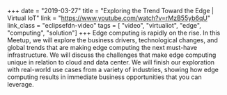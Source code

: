 +++
date = "2019-03-27"
title = "Exploring the Trend Toward the Edge | Virtual IoT"
link = "https://www.youtube.com/watch?v=rMzB55yb6qU"
link_class  = "eclipsefdn-video"
tags = [ "video", "virtualiot", "edge", "computing", "solution"]
+++
Edge computing is rapidly on the rise. In this Meetup, we will explore the business drivers, technological changes, and global trends that are making edge computing the next must-have infrastructure. We will discuss the challenges that make edge computing unique in relation to cloud and data center. We will finish our exploration with real-world use cases from a variety of industries, showing how edge computing results in immediate business opportunities that you can leverage.